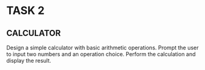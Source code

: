 # TASK 2
## CALCULATOR
 Design a simple calculator with basic arithmetic operations.
 Prompt the user to input two numbers and an operation choice.
 Perform the calculation and display the result.
